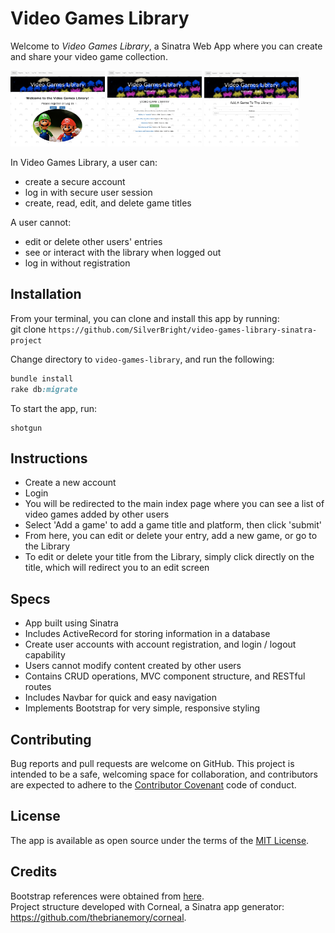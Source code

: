 # Video Games Library

Welcome to *Video Games Library*, a Sinatra Web App where you can create and share your video game collection. 

<img src="images/gamehome.png" width="30%"> <img src="images/gamelibrary.png" width="30%"> <img src="images/gameadd.png" width="30%">

In Video Games Library, a user can:
 - create a secure account
 - log in with secure user session
 - create, read, edit, and delete game titles

 A user cannot:
 - edit or delete other users' entries
 - see or interact with the library when logged out
 - log in without registration 

## Installation

 From your terminal, you can clone and install this app by running:  
 git clone ` https://github.com/SilverBright/video-games-library-sinatra-project `

Change directory to `video-games-library`, and run the following:

```ruby
bundle install
rake db:migrate
```
To start the app, run:
```
shotgun
```

## Instructions

- Create a new account
- Login 
- You will be redirected to the main index page where you can see a list of video games added by other users
- Select 'Add a game' to add a game title and platform, then click 'submit'
- From here, you can edit or delete your entry, add a new game, or go to the Library
- To edit or delete your title from the Library, simply click directly on the title, which will redirect you to an edit screen

## Specs

- App built using Sinatra
- Includes ActiveRecord for storing information in a database
- Create user accounts with account registration, and login / logout capability
- Users cannot modify content created by other users
- Contains CRUD operations, MVC component structure, and RESTful routes
- Includes Navbar for quick and easy navigation
- Implements Bootstrap for very simple, responsive styling

## Contributing

Bug reports and pull requests are welcome on GitHub.  This project is intended to be a safe, welcoming space for collaboration, and contributors are expected to adhere to the [Contributor Covenant](http://contributor-covenant.org) code of conduct.

## License

The app is available as open source under the terms of the [MIT License](https://github.com/SilverBright/Video-Games-Library/blob/master/LICENSE).

## Credits

Bootstrap references were obtained from [here](https://getbootstrap.com).  
Project structure developed with Corneal, a Sinatra app generator: https://github.com/thebrianemory/corneal.
